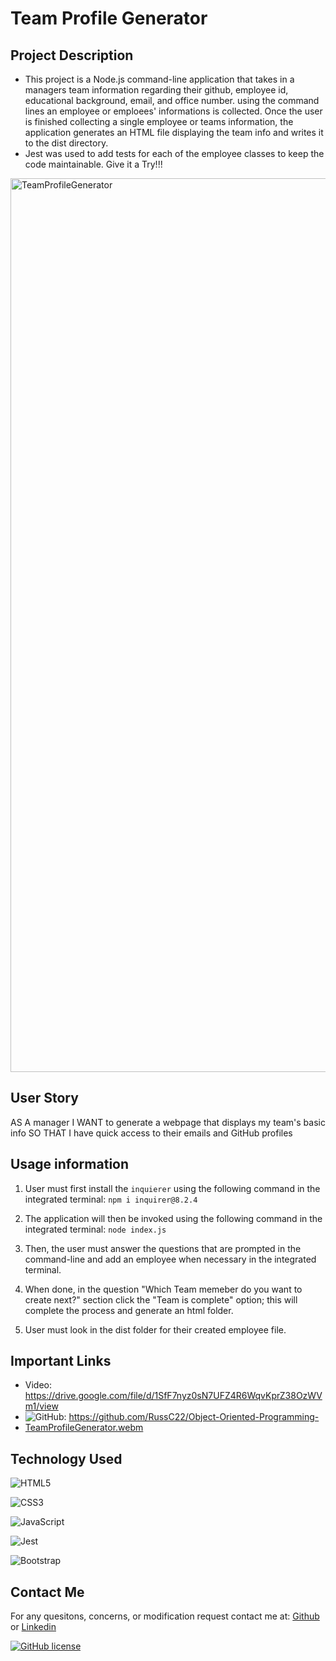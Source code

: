# Team Profile Generator

## Project Description

- This project is a Node.js command-line application that takes in a managers team information regarding their github, employee id, educational background, email, and office number. using the command lines an employee or emploees' informations is collected. Once the user is finished collecting a single employee or teams information, the application generates an HTML file displaying the team info and writes it to the dist directory.
- Jest was used to add tests for each of the employee classes to keep the code maintainable. Give it a Try!!!

<img width="1430" alt="TeamProfileGenerator" src="https://user-images.githubusercontent.com/114961971/214591597-6f150123-01b2-42ba-b9fb-d67f8a7b84bd.png">


## User Story

AS A manager
I WANT to generate a webpage that displays my team's basic info
SO THAT I have quick access to their emails and GitHub profiles

## Usage information

1. User must first install the `inquierer` using the following command in the integrated terminal:
   `npm i inquirer@8.2.4`

2. The application will then be invoked using the following command in the integrated terminal:
   `node index.js`

3. Then, the user must answer the questions that are prompted in the command-line and add an employee when necessary in the integrated terminal.

4. When done, in the question "Which Team memeber do you want to create next?" section click the "Team is complete" option; this will complete the process and generate an html folder.

5. User must look in the dist folder for their created employee file.

## Important Links

- Video: https://drive.google.com/file/d/1SfF7nyz0sN7UFZ4R6WqvKprZ38OzWVm1/view
- ![GitHub](https://img.shields.io/badge/github-%23121011.svg?style=for-the-badge&logo=github&logoColor=white): https://github.com/RussC22/Object-Oriented-Programming-
- [TeamProfileGenerator.webm](https://user-images.githubusercontent.com/114961971/214591982-ff9d4600-48be-4dc6-af25-832bf91aacfa.webm)

## Technology Used

![HTML5](https://img.shields.io/badge/html5-%23E34F26.svg?style=for-the-badge&logo=html5&logoColor=white)

![CSS3](https://img.shields.io/badge/css3-%231572B6.svg?style=for-the-badge&logo=css3&logoColor=white)

![JavaScript](https://img.shields.io/badge/javascript-%23323330.svg?style=for-the-badge&logo=javascript&logoColor=%23F7DF1E)

![Jest](https://img.shields.io/badge/-jest-%23C21325?style=for-the-badge&logo=jest&logoColor=white)

![Bootstrap](https://img.shields.io/badge/bootstrap-%23563D7C.svg?style=for-the-badge&logo=bootstrap&logoColor=white)

## Contact Me

For any quesitons, concerns, or modification request contact me at: [Github](https://github.com/RussC22) or [Linkedin](https://www.linkedin.com/in/tavarus-cherry/)

[![GitHub license](https://img.shields.io/github/license/Naereen/StrapDown.js.svg)](https://github.com/Naereen/StrapDown.js/blob/master/LICENSE)
